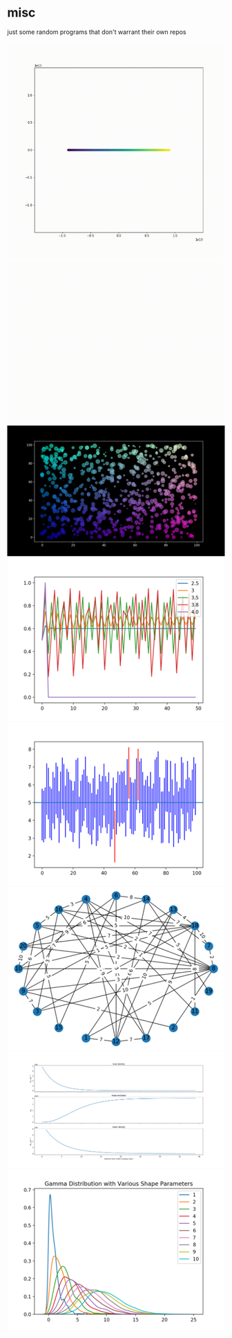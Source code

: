 # misc
just some random programs that don't warrant their own repos

![](demos/grav.gif)
![](demos/ringcol.gif)
![](demos/scatter.png)
![](demos/bifurcation.png)
![](demos/ci.png)
![](demos/net.png)
![](demos/galaxymass.png)
![](demos/gammas.png)
